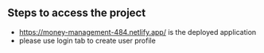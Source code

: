 ## Steps to access the project

- https://money-management-484.netlify.app/ is the deployed application
- please use login tab to create user profile
